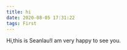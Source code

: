 ```yaml
---
title: hi
date: 2020-08-05 17:31:22
tags: First 
---
```


Hi,this is Seanlau!I am very happy to see you.